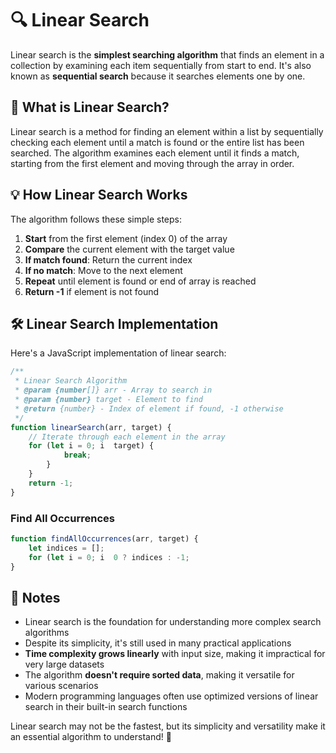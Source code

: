 # 🔍 Linear Search

Linear search is the **simplest searching algorithm** that finds an element in a collection by examining each item sequentially from start to end. It's also known as **sequential search** because it searches elements one by one.

## 📝 What is Linear Search?

Linear search is a method for finding an element within a list by sequentially checking each element until a match is found or the entire list has been searched. The algorithm examines each element until it finds a match, starting from the first element and moving through the array in order.

## 💡 How Linear Search Works

The algorithm follows these simple steps:

1. **Start** from the first element (index 0) of the array
2. **Compare** the current element with the target value
3. **If match found**: Return the current index
4. **If no match**: Move to the next element
5. **Repeat** until element is found or end of array is reached
6. **Return -1** if element is not found

## 🛠️ Linear Search Implementation

Here's a JavaScript implementation of linear search:

```js
/**
 * Linear Search Algorithm
 * @param {number[]} arr - Array to search in
 * @param {number} target - Element to find
 * @return {number} - Index of element if found, -1 otherwise
 */
function linearSearch(arr, target) {
    // Iterate through each element in the array
    for (let i = 0; i  target) {
            break;
        }
    }
    return -1;
}
```

### Find All Occurrences

```js
function findAllOccurrences(arr, target) {
    let indices = [];
    for (let i = 0; i  0 ? indices : -1;
}
```

## 📝 Notes

- Linear search is the foundation for understanding more complex search algorithms
- Despite its simplicity, it's still used in many practical applications
- **Time complexity grows linearly** with input size, making it impractical for very large datasets
- The algorithm **doesn't require sorted data**, making it versatile for various scenarios
- Modern programming languages often use optimized versions of linear search in their built-in search functions

Linear search may not be the fastest, but its simplicity and versatility make it an essential algorithm to understand! 🚀
